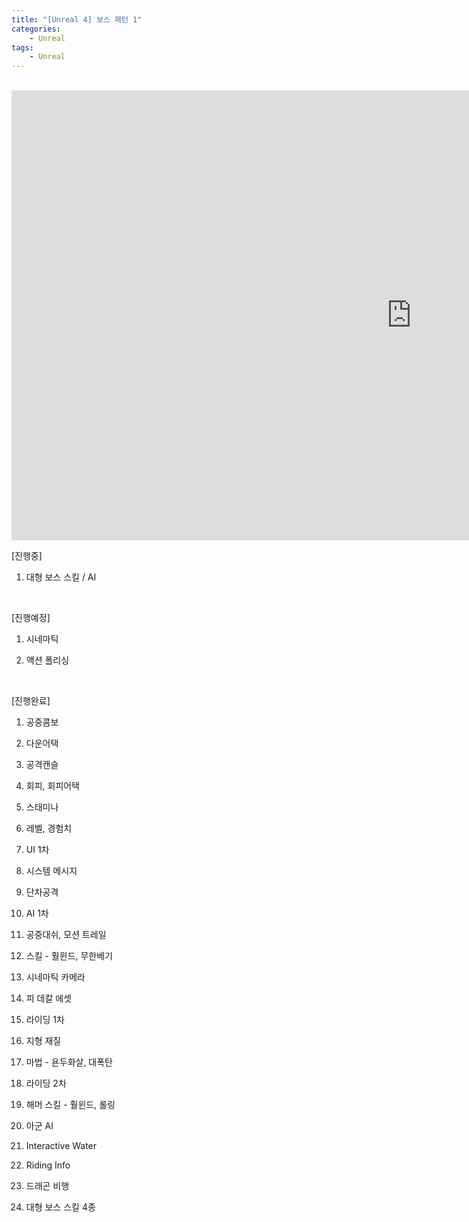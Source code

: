 ```yaml
---
title: "[Unreal 4] 보스 패턴 1"
categories:
    - Unreal
tags:
    - Unreal
---
```


<br>
<iframe width="1280" height="720" src="https://www.youtube.com/embed/RZcRe0bqYD8" title="YouTube video player" frameborder="0" allow="accelerometer; autoplay; clipboard-write; encrypted-media; gyroscope; picture-in-picture" allowfullscreen></iframe>

<br>

[진행중]

1. 대형 보스 스킬 / AI

​

[진행예정]

1. 시네마틱

2. 액션 폴리싱

​

[진행완료]

1. 공중콤보

2. 다운어택

3. 공격캔슬

4. 회피, 회피어택

5. 스태미나

6. 레벨, 경험치

7. UI 1차

8. 시스템 메시지

9. 단차공격

10. AI 1차

11. 공중대쉬, 모션 트레일

12. 스킬 - 훨윈드, 무한베기

13. 시네마틱 카메라

14. 피 데칼 에셋

15. 라이딩 1차

16. 지형 재질

17. 마법 - 욘두화살, 대폭탄

18. 라이딩 2차

19. 해머 스킬 - 훨윈드, 롤링

20. 아군 AI

21. Interactive Water

22. Riding Info

23. 드래곤 비행

24. 대형 보스 스킬 4종